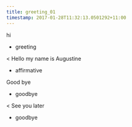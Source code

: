 ```yaml
---
title: greeting_01
timestamp: 2017-01-28T11:32:13.0501292+11:00
---
```


hi
* greeting

< Hello my name is Augustine
* affirmative

Good bye
* goodbye

< See you later
* goodbye
